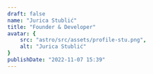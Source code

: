 ```yaml
---
draft: false
name: "Jurica Stublić"
title: "Founder & Developer"
avatar: {
    src: "astro/src/assets/profile-stu.png",
    alt: "Jurica Stublić"
}
publishDate: "2022-11-07 15:39"
---
```

